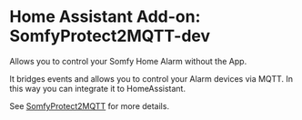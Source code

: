 # Home Assistant Add-on: SomfyProtect2MQTT-dev

Allows you to control your Somfy Home Alarm without the App.

It bridges events and allows you to control your Alarm devices via MQTT.
In this way you can integrate it to HomeAssistant.

See [SomfyProtect2MQTT] for more details.

[SomfyProtect2MQTT]: https://github.com/Minims/SomfyProtect2MQTT